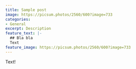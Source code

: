 ```yaml
---
title: Sample post
image: https://picsum.photos/2560/600?image=733
categories:
- General
excerpt: Description
feature_text: |-
  ## Bla bla
  Text
feature_image: https://picsum.photos/2560/600?image=733
---
```


Text!